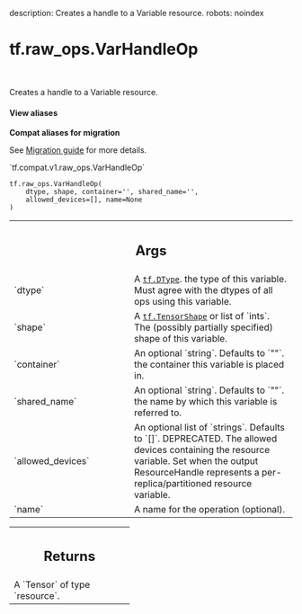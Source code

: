 description: Creates a handle to a Variable resource.
robots: noindex

# tf.raw_ops.VarHandleOp

<!-- Insert buttons and diff -->

<table class="tfo-notebook-buttons tfo-api nocontent" align="left">

</table>



Creates a handle to a Variable resource.

<section class="expandable">
  <h4 class="showalways">View aliases</h4>
  <p>
<b>Compat aliases for migration</b>
<p>See
<a href="https://www.tensorflow.org/guide/migrate">Migration guide</a> for
more details.</p>
<p>`tf.compat.v1.raw_ops.VarHandleOp`</p>
</p>
</section>

<pre class="devsite-click-to-copy prettyprint lang-py tfo-signature-link">
<code>tf.raw_ops.VarHandleOp(
    dtype, shape, container=&#x27;&#x27;, shared_name=&#x27;&#x27;,
    allowed_devices=[], name=None
)
</code></pre>



<!-- Placeholder for "Used in" -->


<!-- Tabular view -->
 <table class="responsive fixed orange">
<colgroup><col width="214px"><col></colgroup>
<tr><th colspan="2"><h2 class="add-link">Args</h2></th></tr>

<tr>
<td>
`dtype`
</td>
<td>
A <a href="../../tf/dtypes/DType.md"><code>tf.DType</code></a>. the type of this variable. Must agree with the dtypes
of all ops using this variable.
</td>
</tr><tr>
<td>
`shape`
</td>
<td>
A <a href="../../tf/TensorShape.md"><code>tf.TensorShape</code></a> or list of `ints`.
The (possibly partially specified) shape of this variable.
</td>
</tr><tr>
<td>
`container`
</td>
<td>
An optional `string`. Defaults to `""`.
the container this variable is placed in.
</td>
</tr><tr>
<td>
`shared_name`
</td>
<td>
An optional `string`. Defaults to `""`.
the name by which this variable is referred to.
</td>
</tr><tr>
<td>
`allowed_devices`
</td>
<td>
An optional list of `strings`. Defaults to `[]`.
DEPRECATED. The allowed devices containing the resource variable. Set when the
output ResourceHandle represents a per-replica/partitioned resource variable.
</td>
</tr><tr>
<td>
`name`
</td>
<td>
A name for the operation (optional).
</td>
</tr>
</table>



<!-- Tabular view -->
 <table class="responsive fixed orange">
<colgroup><col width="214px"><col></colgroup>
<tr><th colspan="2"><h2 class="add-link">Returns</h2></th></tr>
<tr class="alt">
<td colspan="2">
A `Tensor` of type `resource`.
</td>
</tr>

</table>


